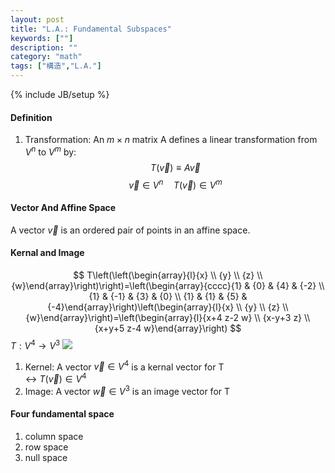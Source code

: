 ```yaml
---
layout: post
title: "L.A.: Fundamental Subspaces"
keywords: [""]
description: ""
category: "math"
tags: ["構造","L.A."]
---
```

{% include JB/setup %}

#### Definition
1. Transformation: An $m\times n$ matrix A defines a linear transformation from
$V^n$ to $V^m$ by: <br />
$$
T(\vec{v}) \equiv A \vec{v}
$$
$$
\vec{v} \in V^{n} \quad T(\vec{v}) \in V^{m}
$$

#### Vector And Affine Space
A vector $\vec{v}$ is an ordered pair of points in an affine space.

#### Kernal and Image
$$
T\left(\left(\begin{array}{l}{x} \\ {y} \\ {z} \\
{w}\end{array}\right)\right)=\left(\begin{array}{cccc}{1} & {0} & {4} & {-2} \\
{1} & {-1} & {3} & {0} \\ {1} & {1} & {5} &
{-4}\end{array}\right)\left(\begin{array}{l}{x} \\ {y} \\ {z} \\
{w}\end{array}\right)=\left(\begin{array}{l}{x+4 z-2 w} \\ {x-y+3 z} \\ {x+y+5
z-4 w}\end{array}\right)
$$
$T: V^4 \rightarrow V^3$
<img 
src="{{IMAGE_PATH}}/math-structure-linear-algebra-transformation-kernal-image.png"/>

1. Kernel: A vector $\vec{v} \in V^4$ is a kernal vector for T <br />
$\leftrightarrow$ $T(\vec{v}) \in V^4$
2. Image: A vector $\vec{w} \in V^3$ is an image vector for T <br />


#### Four fundamental space
1. column space
2. row space
5. null space


